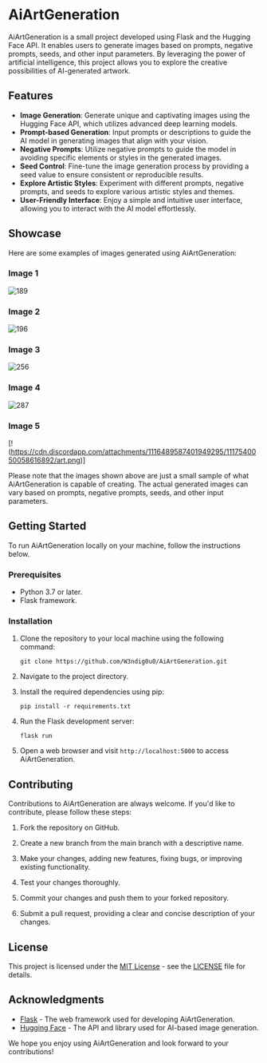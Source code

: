 # AiArtGeneration

AiArtGeneration is a small project developed using Flask and the Hugging Face API. It enables users to generate images based on prompts, negative prompts, seeds, and other input parameters. By leveraging the power of artificial intelligence, this project allows you to explore the creative possibilities of AI-generated artwork.

## Features

- **Image Generation**: Generate unique and captivating images using the Hugging Face API, which utilizes advanced deep learning models.
- **Prompt-based Generation**: Input prompts or descriptions to guide the AI model in generating images that align with your vision.
- **Negative Prompts**: Utilize negative prompts to guide the model in avoiding specific elements or styles in the generated images.
- **Seed Control**: Fine-tune the image generation process by providing a seed value to ensure consistent or reproducible results.
- **Explore Artistic Styles**: Experiment with different prompts, negative prompts, and seeds to explore various artistic styles and themes.
- **User-Friendly Interface**: Enjoy a simple and intuitive user interface, allowing you to interact with the AI model effortlessly.

## Showcase

Here are some examples of images generated using AiArtGeneration:

### Image 1
![189](https://github.com/W3ndig0u0/AiArtGeneration/assets/70271139/ea1b580b-e199-473d-a6e5-e443fecbcaff)

### Image 2
![196](https://github.com/W3ndig0u0/AiArtGeneration/assets/70271139/e7a2dd53-1f95-4243-9dd9-a2cff81674e7)

### Image 3
![256](https://github.com/W3ndig0u0/AiArtGeneration/assets/70271139/b58ef96d-0dbe-4109-8d42-82c0b8d3d74e)

### Image 4
![287](https://github.com/W3ndig0u0/AiArtGeneration/assets/70271139/55eb1cf6-1c39-4cbf-87fb-e75d4ede07fc)

### Image 5
[!(https://cdn.discordapp.com/attachments/1116489587401949295/1117540050058616892/art.png)]

Please note that the images shown above are just a small sample of what AiArtGeneration is capable of creating. The actual generated images can vary based on prompts, negative prompts, seeds, and other input parameters.

## Getting Started

To run AiArtGeneration locally on your machine, follow the instructions below.

### Prerequisites

- Python 3.7 or later.
- Flask framework.

### Installation

1. Clone the repository to your local machine using the following command:

   ```
   git clone https://github.com/W3ndig0u0/AiArtGeneration.git
   ```

2. Navigate to the project directory.

3. Install the required dependencies using pip:

   ```
   pip install -r requirements.txt
   ```

4. Run the Flask development server:

   ```
   flask run
   ```

5. Open a web browser and visit `http://localhost:5000` to access AiArtGeneration.

## Contributing

Contributions to AiArtGeneration are always welcome. If you'd like to contribute, please follow these steps:

1. Fork the repository on GitHub.

2. Create a new branch from the main branch with a descriptive name.

3. Make your changes, adding new features, fixing bugs, or improving existing functionality.

4. Test your changes thoroughly.

5. Commit your changes and push them to your forked repository.

6. Submit a pull request, providing a clear and concise description of your changes.

## License

This project is licensed under the [MIT License](https://opensource.org/licenses/MIT) - see the [LICENSE](LICENSE) file for details.

## Acknowledgments

- [Flask](https://flask.palletsprojects.com/) - The web framework used for developing AiArtGeneration.
- [Hugging Face](https://huggingface.co/) - The API and library used for AI-based image generation.

We hope you enjoy using AiArtGeneration and look forward to your contributions!
